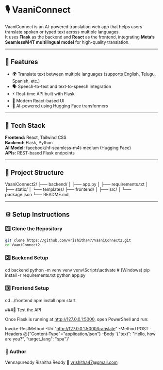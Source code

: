 # 🎙️ VaaniConnect

VaaniConnect is an AI-powered translation web app that helps users translate spoken or typed text across multiple languages.  
It uses **Flask** as the backend and **React** as the frontend, integrating **Meta’s SeamlessM4T multilingual model** for high-quality translation.

---

## 🚀 Features
- 🌍 Translate text between multiple languages (supports English, Telugu, Spanish, etc.)
- 🗣️ Speech-to-text and text-to-speech integration
- ⚡ Real-time API built with Flask
- 🎨 Modern React-based UI
- 🧠 AI-powered using Hugging Face transformers

---

## 🧩 Tech Stack
**Frontend:** React, Tailwind CSS  
**Backend:** Flask, Python  
**AI Model:** facebook/hf-seamless-m4t-medium (Hugging Face)  
**APIs:** REST-based Flask endpoints  

---

## 📁 Project Structure
VaaniConnect2/
├── backend/
│ ├── app.py
│ ├── requirements.txt
│ ├── static/
│ └── templates/
├── frontend/
│ ├── src/
│ └── package.json
└── README.md

---

## ⚙️ Setup Instructions

### 1️⃣ Clone the Repository
```bash
git clone https://github.com/vrishitha47/VaaniConnect2.git
cd VaaniConnect2
```
### 2️⃣ Backend Setup
cd backend
python -m venv venv
venv\Scripts\activate    # (Windows)
pip install -r requirements.txt
python app.py

### 3️⃣ Frontend Setup
cd ../frontend
npm install
npm start

###🧪 Test the API

Once Flask is running at http://127.0.0.1:5000, open PowerShell and run:

Invoke-RestMethod -Uri "http://127.0.0.1:5000/translate" -Method POST -Headers @{"Content-Type"="application/json"} -Body '{"text": "Hello, how are you?", "target_lang": "spa"}'

### 🩵 Author

Vennapureddy Rishitha Reddy
📧 vrishitha47@gmail.com
